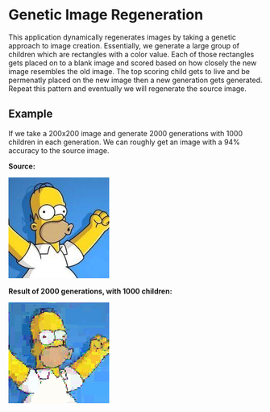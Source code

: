 # Genetic Image Regeneration
This application dynamically regenerates images by taking a genetic approach to image creation. Essentially, we generate a large group of children which are rectangles with a color value. Each of those rectangles gets placed on to a blank image and scored based on how closely the new image resembles the old image. The top scoring child gets to live and be permenatly placed on the new image then a new generation gets generated. Repeat this pattern and eventually we will regenerate the source image.

## Example
If we take a 200x200 image and generate 2000 generations with 1000 children in each generation. We can roughly get an image with a 94% accuracy to the source image.

**Source:**

![Source Image](https://github.com/Karrotts/GeneticRegeneration/blob/main/imgs/test.jpg "Source Image of Homer Simpson")

**Result of 2000 generations, with 1000 children:**

![Result Image](https://github.com/Karrotts/GeneticRegeneration/blob/main/imgs/output.png "Result Image of Homer Simpson")
